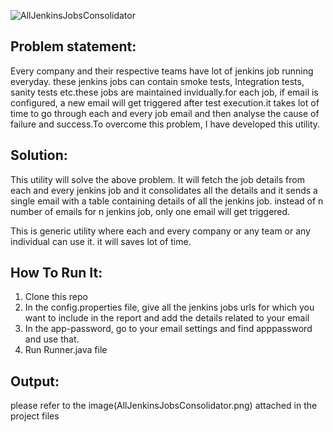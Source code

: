 ![AllJenkinsJobsConsolidator](https://user-images.githubusercontent.com/8610673/120975502-ebc87b00-c78e-11eb-9d4f-7f047e717e0d.png)

## Problem statement:
Every company and their respective teams have lot of jenkins job running everyday. these jenkins jobs can contain smoke tests, Integration tests, sanity tests etc.these jobs are maintained invidually.for each job, if email is configured, a new email will get triggered after test execution.it takes lot of time to go through each and every job email and then analyse the cause of failure and success.To overcome this problem, I have developed this utility.

## Solution:
This utility will solve the above problem. It will fetch the job details from each and every jenkins job and it consolidates all the details and it sends a single email with a table containing details of all the jenkins job. instead of n number of emails for n jenkins job, only one email will get triggered.

This is generic utility where each and every company or any team or any individual can use it. it will saves lot of time.


## How To Run It:
1. Clone this repo
2. In the config.properties file, give all the jenkins jobs urls for which you want to include in the report and add the details related to your email
4. In the app-password, go to your email settings and find apppassword and use that.
5. Run Runner.java file


## Output:
please refer to the image(AllJenkinsJobsConsolidator.png) attached in the project files
